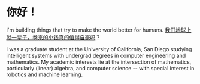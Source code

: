 # 你好！

I'm building things that try to make the world better for humans. [我们地球上就一辈子，卷来的小钱真的值得自豪吗](https://www.youtube.com/watch?v=UWjTb9CtkxM)？

I was a graduate student at the University of California, San Diego studying intelligent systems with undergrad degrees in computer engineering and mathematics. My academic interests lie at the intersection of mathematics, particularly (linear) algebra, and computer science -- with special interest in robotics and machine learning.

